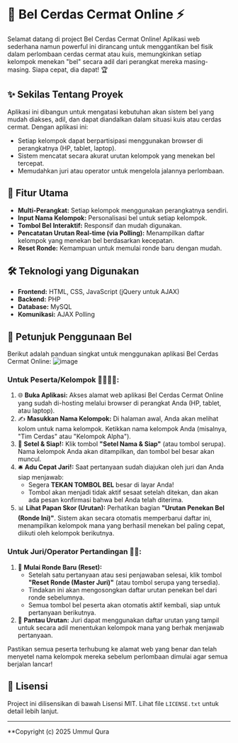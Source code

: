 # 🔔 Bel Cerdas Cermat Online ⚡

Selamat datang di project Bel Cerdas Cermat Online! Aplikasi web sederhana namun powerful ini dirancang untuk menggantikan bel fisik dalam perlombaan cerdas cermat atau kuis, memungkinkan setiap kelompok menekan "bel" secara adil dari perangkat mereka masing-masing. Siapa cepat, dia dapat! 🏆

## ✨ Sekilas Tentang Proyek

Aplikasi ini dibangun untuk mengatasi kebutuhan akan sistem bel yang mudah diakses, adil, dan dapat diandalkan dalam situasi kuis atau cerdas cermat. Dengan aplikasi ini:
* Setiap kelompok dapat berpartisipasi menggunakan browser di perangkatnya (HP, tablet, laptop).
* Sistem mencatat secara akurat urutan kelompok yang menekan bel tercepat.
* Memudahkan juri atau operator untuk mengelola jalannya perlombaan.

## 🚀 Fitur Utama

* **Multi-Perangkat:** Setiap kelompok menggunakan perangkatnya sendiri.
* **Input Nama Kelompok:** Personalisasi bel untuk setiap kelompok.
* **Tombol Bel Interaktif:** Responsif dan mudah digunakan.
* **Pencatatan Urutan Real-time (via Polling):** Menampilkan daftar kelompok yang menekan bel berdasarkan kecepatan.
* **Reset Ronde:** Kemampuan untuk memulai ronde baru dengan mudah.

## 🛠️ Teknologi yang Digunakan

* **Frontend:** HTML, CSS, JavaScript (jQuery untuk AJAX)
* **Backend:** PHP
* **Database:** MySQL
* **Komunikasi:** AJAX Polling

## 📖 Petunjuk Penggunaan Bel

Berikut adalah panduan singkat untuk menggunakan aplikasi Bel Cerdas Cermat Online:
![image](https://github.com/user-attachments/assets/b5e327c2-3942-4448-9249-0ce8904d3857)


### Untuk Peserta/Kelompok 🙋‍♀️🙋‍♂️:

1.  🌐 **Buka Aplikasi:** Akses alamat web aplikasi Bel Cerdas Cermat Online yang sudah di-hosting melalui browser di perangkat Anda (HP, tablet, atau laptop).
2.  ✍️ **Masukkan Nama Kelompok:** Di halaman awal, Anda akan melihat kolom untuk nama kelompok. Ketikkan nama kelompok Anda (misalnya, "Tim Cerdas" atau "Kelompok Alpha").
3.  🚀 **Setel & Siap!:** Klik tombol **"Setel Nama & Siap"** (atau tombol serupa). Nama kelompok Anda akan ditampilkan, dan tombol bel besar akan muncul.
4.  🛎️ **Adu Cepat Jari!:** Saat pertanyaan sudah diajukan oleh juri dan Anda siap menjawab:
    * Segera **TEKAN TOMBOL BEL** besar di layar Anda!
    * Tombol akan menjadi tidak aktif sesaat setelah ditekan, dan akan ada pesan konfirmasi bahwa bel Anda telah diterima.
5.  📊 **Lihat Papan Skor (Urutan):** Perhatikan bagian **"Urutan Penekan Bel (Ronde Ini)"**. Sistem akan secara otomatis memperbarui daftar ini, menampilkan kelompok mana yang berhasil menekan bel paling cepat, diikuti oleh kelompok berikutnya.

### Untuk Juri/Operator Pertandingan 🧑‍⚖️:

1.  🔄 **Mulai Ronde Baru (Reset):**
    * Setelah satu pertanyaan atau sesi penjawaban selesai, klik tombol **"Reset Ronde (Master Juri)"** (atau tombol serupa yang tersedia).
    * Tindakan ini akan mengosongkan daftar urutan penekan bel dari ronde sebelumnya.
    * Semua tombol bel peserta akan otomatis aktif kembali, siap untuk pertanyaan berikutnya.
2.  👀 **Pantau Urutan:** Juri dapat menggunakan daftar urutan yang tampil untuk secara adil menentukan kelompok mana yang berhak menjawab pertanyaan.

Pastikan semua peserta terhubung ke alamat web yang benar dan telah menyetel nama kelompok mereka sebelum perlombaan dimulai agar semua berjalan lancar!

## 📜 Lisensi

Project ini dilisensikan di bawah Lisensi MIT. Lihat file `LICENSE.txt` untuk detail lebih lanjut.

---

**Copyright (c) 2025 Ummul Qura
